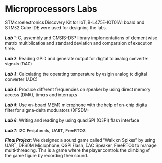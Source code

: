 
# Microprocessors Labs
STMicroelectronics Discovery Kit for IoT, B-L475E-IOT01A1 board and STM32 Cube IDE were used for designing the labs. 
<br> <br>
 __*Lab  1*__: C, assembly and CMSIS-DSP library implementations of element wise matrix multiplication and standard deviation and comparision of execution time. <br> <br>
 __*Lab 2*__: Reading GPIO and generate output for digital to analog converter signals (DAC) <br><br>
 __*Lab 3*__: Calculating the operating temperature by usigin analog to digital converter (ADC) <br><br>
 __*Lab 4*__: Produce different frequencies on speaker by using direct memory access (DMA), timers and interrupts <br> <br>
 __*Lab 5*__: Use on-board MEMS microphone with the help of on-chip digital filter for sigma-delta modulators (DFSDM) <br> <br>
 __*Lab 6*__: Writing and reading by using quad SPI (QSPI) flash interface <br> <br>
 __*Lab 7*__: I2C Peripherals, UART, FreeRTOS
 
 __*Final Project*__:  We designed a sound game called “Walk on Spikes” by using UART, DFSDM Microphone, QSPI Flash, DAC Speaker, FreeRTOS to manage multi-threading. This is a game where the player controls the climbing of the game figure by recording their sound.
